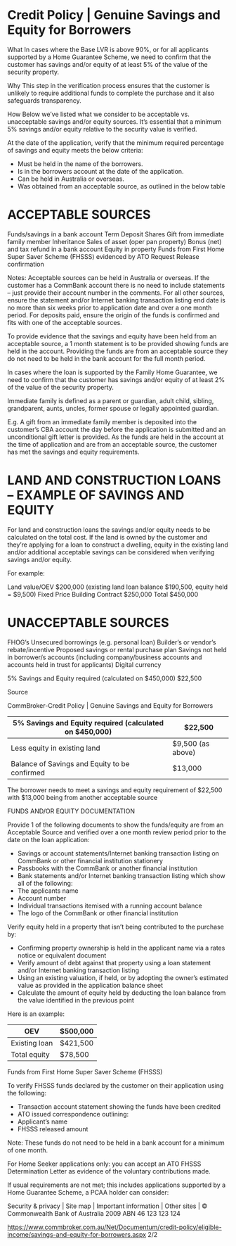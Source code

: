 # Credit Policy | Genuine Savings and Equity for Borrowers

What In cases where the Base LVR is above 90%, or for all applicants supported by a Home Guarantee Scheme, we need to confirm that the customer has savings and/or equity of at least 5% of the value of the security property.

Why This step in the verification process ensures that the customer is unlikely to require additional funds to complete the purchase and it also safeguards transparency.

How Below we’ve listed what we consider to be acceptable vs. unacceptable savings and/or equity sources. It’s essential that a minimum 5% savings and/or equity relative to the security value is verified.

At the date of the application, verify that the minimum required percentage of savings and equity meets the below criteria:

- Must be held in the name of the borrowers.
- Is in the borrowers account at the date of the application.
- Can be held in Australia or overseas.
- Was obtained from an acceptable source, as outlined in the below table

# ACCEPTABLE SOURCES

Funds/savings in a bank account
Term Deposit
Shares
Gift from immediate family member
Inheritance
Sales of asset (oper pan property)
Bonus (net) and tax refund in a bank account
Equity in property
Funds from First Home Super Saver Scheme (FHSSS) evidenced by ATO Request Release confirmation

Notes: Acceptable sources can be held in Australia or overseas. If the customer has a CommBank account there is no need to include statements – just provide their account number in the comments. For all other sources, ensure the statement and/or Internet banking transaction listing end date is no more than six weeks prior to application date and over a one month period. For deposits paid, ensure the origin of the funds is confirmed and fits with one of the acceptable sources.

To provide evidence that the savings and equity have been held from an acceptable source, a 1 month statement is to be provided showing funds are held in the account. Providing the funds are from an acceptable source they do not need to be held in the bank account for the full month period.

In cases where the loan is supported by the Family Home Guarantee, we need to confirm that the customer has savings and/or equity of at least 2% of the value of the security property.

Immediate family is defined as a parent or guardian, adult child, sibling, grandparent, aunts, uncles, former spouse or legally appointed guardian.

E.g. A gift from an immediate family member is deposited into the customer’s CBA account the day before the application is submitted and an unconditional gift letter is provided. As the funds are held in the account at the time of application and are from an acceptable source, the customer has met the savings and equity requirements.

# LAND AND CONSTRUCTION LOANS – EXAMPLE OF SAVINGS AND EQUITY

For land and construction loans the savings and/or equity needs to be calculated on the total cost. If the land is owned by the customer and they’re applying for a loan to construct a dwelling, equity in the existing land and/or additional acceptable savings can be considered when verifying savings and/or equity.

For example:

Land value/OEV $200,000 (existing land loan balance $190,500, equity held = $9,500)
Fixed Price Building Contract $250,000
Total $450,000

# UNACCEPTABLE SOURCES

FHOG’s
Unsecured borrowings (e.g. personal loan)
Builder’s or vendor’s rebate/incentive
Proposed savings or rental purchase plan
Savings not held in borrower/s accounts (including company/business accounts and accounts held in trust for applicants)
Digital currency

5% Savings and Equity required (calculated on $450,000) $22,500

Source

CommBroker-Credit Policy | Genuine Savings and Equity for Borrowers

|5% Savings and Equity required (calculated on $450,000)|$22,500|
|---|---|
|Less equity in existing land|$9,500 (as above)|
|Balance of Savings and Equity to be confirmed|$13,000|

The borrower needs to meet a savings and equity requirement of $22,500 with $13,000 being from another acceptable source

FUNDS AND/OR EQUITY DOCUMENTATION

Provide 1 of the following documents to show the funds/equity are from an Acceptable Source and verified over a one month review period prior to the date on the loan application:

- Savings or account statements/Internet banking transaction listing on CommBank or other financial institution stationery
- Passbooks with the CommBank or another financial institution
- Bank statements and/or Internet banking transaction listing which show all of the following:
- The applicants name
- Account number
- Individual transactions itemised with a running account balance
- The logo of the CommBank or other financial institution

Verify equity held in a property that isn’t being contributed to the purchase by:

- Confirming property ownership is held in the applicant name via a rates notice or equivalent document
- Verify amount of debt against that property using a loan statement and/or Internet banking transaction listing
- Using an existing valuation, if held, or by adopting the owner’s estimated value as provided in the application balance sheet
- Calculate the amount of equity held by deducting the loan balance from the value identified in the previous point

Here is an example:

|OEV|$500,000|
|---|---|
|Existing loan|$421,500|
|Total equity|$78,500|

Funds from First Home Super Saver Scheme (FHSSS)

To verify FHSSS funds declared by the customer on their application using the following:

- Transaction account statement showing the funds have been credited
- ATO issued correspondence outlining:
- Applicant’s name
- FHSSS released amount

Note: These funds do not need to be held in a bank account for a minimum of one month.

For Home Seeker applications only: you can accept an ATO FHSSS Determination Letter as evidence of the voluntary contributions made.

If usual requirements are not met; this includes applications supported by a Home Guarantee Scheme, a PCAA holder can consider:

Security & privacy | Site map | Important information | Other sites | © Commonwealth Bank of Australia 2009 ABN 46 123 123 124

https://www.commbroker.com.au/Net/Documentum/credit-policy/eligible-income/savings-and-equity-for-borrowers.aspx 2/2